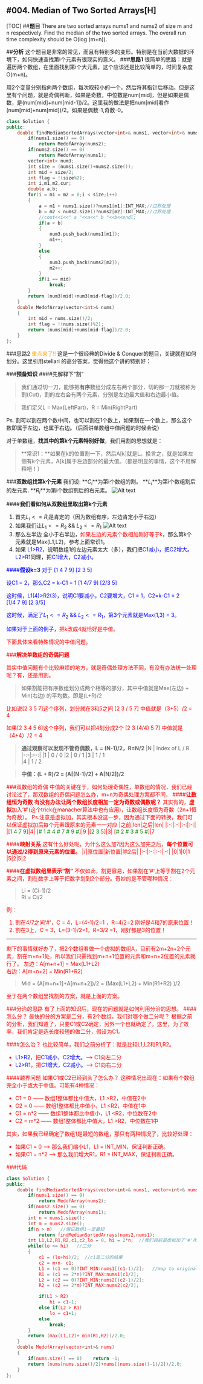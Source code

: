 #004. Median of Two Sorted Arrays[H]
---
[TOC]
##**题目**
There are two sorted arrays nums1 and nums2 of size m and n respectively. Find the median of the two sorted arrays. The overall run time complexity should be O(log (m+n)).

##**分析**
这个题目是非常的常见，而且有特别多的变形。特别是在当前大数据的环境下，如何快速查找第i个元素有很现实的意义。
###**思路1**
很简单的思路：就是遍历两个数组，在里面找到第i个大元素，这个应该还是比较简单的，时间复杂度O(m+n)。

用2个变量分别指向两个数组，每次取较小的一个，然后将其指针后移动。但是这里有个问题，就是奇偶判断，如果是奇数，中位数是num[mid]，但是如果是偶数，是(num[mid]+num[mid-1])/2。这里我的做法是把num[mid]看作(num[mid]+num[mid])/2。如果是偶数-1,奇数-0。

```c++
class Solution {
public:
    double findMedianSortedArrays(vector<int>& nums1, vector<int>& nums2) {
        if(nums1.size() == 0)
            return MedofArray(nums2);
        if(nums2.size() == 0)
            return MedofArray(nums1);    
        vector<int> num3;
        int size = (nums1.size()+nums2.size());
        int mid = size/2;
        int flag = !(size%2);
        int i,m1,m2,cur;
        double a,b;
        for(i = m1 = m2 = 0;i < size;i++)
        {   
            a = m1 < nums1.size()?nums1[m1]:INT_MAX;//过界处理
            b = m2 < nums2.size()?nums2[m2]:INT_MAX;//过界处理
            //cout<<i<<" a "<<a<<" b "<<b<<endl;
            if(a < b)
            {
                num3.push_back(nums1[m1]);
                m1++;
            }
            else
            {
                num3.push_back(nums2[m2]);
                m2++;
            }
            if(i == mid)
                break;
        }
        return (num3[mid]+num3[mid-flag])/2.0;
    }
    double MedofArray(vector<int>& nums)
    {
        int mid = nums.size()/2;
        int flag = !(nums.size()%2);
        return (nums[mid]+nums[mid-flag])/2.0;
    }
};
```


###思路2
<font color=orange>重点来了!!</font>
这是一个很经典的Divide & Conquer的题目，关键就在如何划分。这里引用stellari 的高分答案，觉得他这个讲的特别好：

###**预备知识**
####先解释下“割”

>我们通过切一刀，能够把**有序**数组分成左右两个部分，切的那一刀就被称为割(Cut)，割的左右会有两个元素，分别是左边最大值和右边最小值。

>我们定义L = Max(LeftPart)，R = Min(RightPart)

Ps. 割可以割在两个数中间，也可以割在1个数上，如果割在一个数上，那么这个数即属于左边，也属于右边。（后面讲单数组中值问题的时候会说）

对于单数组，**找其中的第k个元素特别好做**，我们用割的思想就是：
>**常识1：**如果在k的位置割一下，然后A[k]就是L。换言之，就是如果左侧有k个元素，A[k]属于左边部分的最大值。（都是明显的事情，这个不用解释吧！）

###**双数组找第k个元素**
我们设:
**$C_i$**为第i个数组的割。
**$L_i$**为第i个数组割后的左元素.
**$R_i$**为第i个数组割后的右元素。
![Alt text](./1460176468429.png)


####**我们看如何从双数组里取出第k个元素**

1. 首先$L_i <= R_i$是肯定的（因为数组有序，左边肯定小于右边）
2. 如果我们让$L_1 <= R_2$  &&   $L_2 <= R_1$
![Alt text](./1460176540020.png)
3. 那么左半边 全小于右半边，<font color=red>如果左边的元素个数相加刚好等于k</font>，那么第k个元素就是Max(L1,L2)，参考上面常识1。
4. 如果 <font color=blue>L1>R2</font>，说明数组1的左边元素太大（多），我们把<font color=blue>C1减小，把C2增大。L2>R1</font>同理，把<font color=blue>C1增大，C2减小。


####**假设k=3**
对于
$[1\ 4\ 7\ 9]$
$[2\ 3\ 5]$

设C1 = 2，那么C2 = k-C1 = 1
$[1\ 4/ 7\ 9]$
$[2/3\ 5]$

这时候，L1(4)>R2(3)，说明C1要减小，C2要增大，C1 = 1，C2=k-C1 = 2
$[1/4\ 7\ 9]$
$[2\ 3/5]$

这时候，满足了$L_1 <= R_2$  &&   $L_2 <= R_1$，第3个元素就是Max(1,3) = 3。

如果对于上面的例子，<font color=red>把k改成4就恰好是中值。

下面具体来看特殊情况的中值问题。

###**解决单数组的奇偶问题**

其实中值问题有个比较麻烦的地方，就是奇偶处理方法不同，有没有办法统一处理呢？有，还是用割。

>如果割能把有序数组划分成两个相等的部分，其中中值就是Max(左边) + Min(右边) 的平均数。即是(L+R)/2


比如说[2 3 5 7]这个序列，划分就在3和5之间
[2 3 / 5 7]
中值就是（3+5）/2 = 4

如果[2 3 4 5 6]这个序列，我们可以把4划分成2个
[2 3 (4/4) 5 7]
中值就是（4+4）/2 = 4

>**通过观察可以发现不管奇偶数，L = (N-1)/2，R=N/2**
|N |       Index of L / R
|-:-|:--:|
|1      |         0 / 0
|2      |        0 / 1
|3      |         1 / 1  
|4      |         1 / 2 

>**中值：(L + R)/2 = (A[(N-1)/2] + A[N/2])/2**

###双数组的奇偶
中值的关键在于，如何处理奇偶性，单数组的情况，我们已经讨论过了，那双数组的奇偶问题怎么办，m+n为奇偶处理方案都不同，
####**让数组恒为奇数**
**有没有办法让两个数组长度相加一定为奇数或偶数呢？**
其实有的，**虚拟**加入‘#'(这个trick在manacher算法中也有应用)，让数组长度恒为奇数（2n+1恒为奇数）。
Ps.注意是虚拟加，其实根本没这一步，因为通过下面的转换，我们可以保证虚拟加后每个元素跟原来的元素一一对应
|之前|len|之后|len|
|:-:|:-:|:-:|:-:|
|[<font color=green>1 4 7 9</font>]|4| [<font color=green># 1 # 4 # 7 # 9 #</font>]|9
|[<font color=green>2 3 5</font>]|3| [<font color=green># 2 # 3 # 5 #</font>]|7

####**映射关系**
这有什么好处呢，为什么这么加?因为这么加完之后，**每个位置可以通过/2得到原来元素的位置。**
|/|原位置|新位置|除2后|
|:-:|:-:|:-:|:-:|
|0|1|0|1
|5|2|5|2

####**在虚拟数组里表示“割”**
不仅如此，割更容易，如果割在‘#'上等于割在2个元素之间，割在数字上等于把数字划到2个部分。<font color=red>奇妙的是不管哪种情况：
>Li = (Ci-1)/2  
>Ri = Ci/2

例：
1. 割在4/7之间‘#'，C = 4，L=(4-1)/2=1 ，R=4/2=2
刚好是4和7的原来位置！
2. 割在3上，C = 3，L=(3-1)/2=1，R=3/2 =1，刚好都是3的位置！

---
剩下的事情就好办了，把2个数组看做一个虚拟的数组A，目前有2m+2n+2个元素，割在m+n+1处，所以我们只需找到m+n+1位置的元素和m+n+2位置的元素就行了。
左边：A[m+n+1] = Max(L1+L2)       
右边：A[m+n+2] = Min(R1+R2)      

>Mid = (A[m+n+1]+A[m+n+2])/2 
= (Max(L1+L2) + Min(R1+R2) )/2

至于在两个数组里找割的方案，就是上面的方案。

###分治的思路
有了上面的知识后，现在的问题就是如何利用分治的思想。
####怎么分？
最快的分的方案是二分，有2个数组，我们对哪个做二分呢？
根据之前的分析，我们知道了，只要C1或C2确定，另外一个也就确定了。这里，为了效率，我们肯定是选长度较短的做二分，假设为C1。

####怎么治？
也比较简单，我们之前分析了：就是比较L1,L2和R1,R2。
- <font color=blue>L1>R2</font>，把<font color=blue>C1减小，C2增大。<font color=red>—> C1向左二分
- <font color=blue>L2>R1</font>，把<font color=blue>C1增大，C2减小。<font color=red>—> C1向右二分

####越界问题
如果C1或C2已经到头了怎么办？
这种情况出现在：如果有个数组完全小于或大于中值。可能有4种情况：
- C1 = 0   —— 数组1整体都比中值大，L1 >R2，中值在2中
- C2 = 0   —— 数组1整体都比中值小，L1 <R2，中值在1中
- C1 = n*2  —— 数组1整体都比中值小，L1 <R2，中位数在2中
- C2 = m*2 —— 数组1整体都比中值大，L1 >R2，中位数在1中

其实，如果我已经确定了数组1是最短的数组，那只有两种情况了，比较好处理：
- 如果C1 = 0   —> <font color=red>那么我们缩小L1，L1 = INT_MIN，保证判断正确。
- 如果C1 = n*2  —> <font color=red>那么我们增大R1，R1 = INT_MAX，保证判断正确。


###代码
```c++
class Solution {
public:
    double findMedianSortedArrays(vector<int>& nums1, vector<int>& nums2) {
        if(nums1.size() == 0)
            return MedofArray(nums2);
        if(nums2.size() == 0)
            return MedofArray(nums1);
        int n = nums1.size();
        int m = nums2.size();
        if(n > m)   //保证数组1一定最短
            return findMedianSortedArrays(nums2,nums1);
        int L1,L2,R1,R2,c1,c2,lo = 0, hi = 2*n;  //我们目前是虚拟加了'#'所以数组1是2*n长度
        while(lo <= hi)   //二分
        {
            c1 = (lo+hi)/2;  //c1是二分的结果
            c2 = m+n- c1;
            L1 = (c1 == 0)?INT_MIN:nums1[(c1-1)/2];   //map to original element
            R1 = (c1 == 2*n)?INT_MAX:nums1[c1/2];
            L2 = (c2 == 0)?INT_MIN:nums2[(c2-1)/2];
            R2 = (c2 == 2*m)?INT_MAX:nums2[c2/2];

            if(L1 > R2)
                hi = c1-1;
            else if(L2 > R1)
                lo = c1+1;
            else
                break;
        }
        return (max(L1,L2)+ min(R1,R2))/2.0;
    }
    double MedofArray(vector<int>& nums)
    {
        if(nums.size() == 0)    return -1;
        return (nums[nums.size()/2]+nums[(nums.size()-1)/2])/2.0;
    }
};
```

